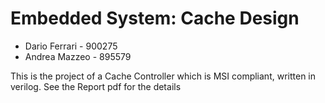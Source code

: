 # Embedded System: Cache Design


- Dario Ferrari - 900275
- Andrea Mazzeo - 895579

This is the project of a Cache Controller which is MSI compliant, written in verilog. See the Report pdf for the details
